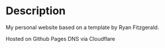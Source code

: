 # Description
My personal website based on a template by Ryan Fitzgerald.

Hosted on Github Pages
DNS via Cloudflare
